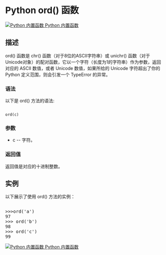 Python  ord() 函数
================

 [![Python 内置函数](../images/up.gif)
 Python 内置函数](python-built-in-functions.html)


  描述
--

 ord() 函数是 chr() 函数（对于8位的ASCII字符串）或 unichr() 函数（对于Unicode对象）的配对函数，它以一个字符（长度为1的字符串）作为参数，返回对应的 ASCII 数值，或者 Unicode 数值，如果所给的 Unicode 字符超出了你的 Python 定义范围，则会引发一个 TypeError 的异常。

 ### 语法

 以下是 ord() 方法的语法:

 
```

ord(c)

```

 ### 参数

  * c -- 字符。
  ### 返回值

 返回值是对应的十进制整数。

  实例
--

  以下展示了使用 ord() 方法的实例： 

  <pre>

>>>ord('a')
97
>>> ord('b')
98
>>> ord('c')
99
</pre>

 [![Python 内置函数](../images/up.gif)
 Python 内置函数](python-built-in-functions.html)